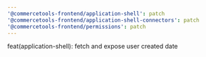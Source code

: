 ```yaml
---
'@commercetools-frontend/application-shell': patch
'@commercetools-frontend/application-shell-connectors': patch
'@commercetools-frontend/permissions': patch
---
```


feat(application-shell): fetch and expose user created date
